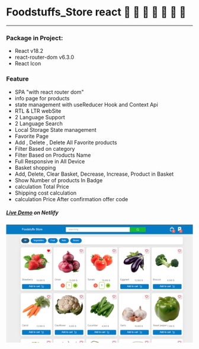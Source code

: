 # Foodstuffs_Store react 🍒 🍆 🍊 🍅 🍉 🍌 🍐


---

### Package in Project:

- React v18.2
- react-router-dom v6.3.0
- React Icon

### Feature

- SPA "with react router dom"
- info page for products
- state management with useReducer Hook and Context Api
- RTL & LTR webSite
- 2 Language Support
- 2 Language Search
- Local Storage State management
- Favorite Page
- Add , Delete , Delete All Favorite products
- Filter Based on category
- Filter Based on Products Name
- Full Responsive in All Device
- ‌Basket shopping
- Add, Delete, Clear Basket, Decrease, Increase, Product in Basket
- Show Number of products In Badge
- calculation Total Price
- Shipping cost calculation
- calculation Price After confirmation offer code


##### [Live Demo](https://gilded-crostata-0ae08c.netlify.app/) on Netlify

<p align="center">
  <a src="https://foodstuffs_store.erfjs.com" target="_blank"><img src="./readme/example1.png" width="800" height="auto" /></a>
</p>

